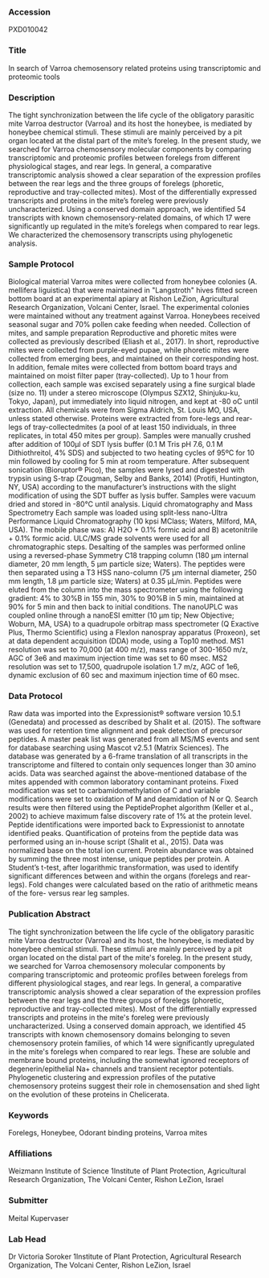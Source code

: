 ### Accession
PXD010042

### Title
In search of Varroa chemosensory related proteins using transcriptomic and proteomic tools

### Description
The tight synchronization between the life cycle of the obligatory parasitic mite Varroa destructor (Varroa) and its host the honeybee, is mediated by honeybee chemical stimuli. These stimuli are mainly perceived by a pit organ located at the distal part of the mite’s foreleg. In the present study, we searched for Varroa chemosensory molecular components by comparing transcriptomic and proteomic profiles between forelegs from different physiological stages, and rear legs. In general, a comparative transcriptomic analysis showed a clear separation of the expression profiles between the rear legs and the three groups of forelegs (phoretic, reproductive and tray-collected mites). Most of the differentially expressed transcripts and proteins in the mite’s foreleg were previously uncharacterized. Using a conserved domain approach, we identified 54 transcripts with known chemosensory-related domains, of which 17 were significantly up regulated in the mite’s forelegs when compared to rear legs. We characterized the chemosensory transcripts using phylogenetic analysis.

### Sample Protocol
Biological material Varroa mites were collected from honeybee colonies (A. mellifera liguistica) that were maintained in "Langstroth" hives fitted screen bottom board at an experimental apiary at Rishon LeZion, Agricultural Research Organization, Volcani Center, Israel. The experimental colonies were maintained without any treatment against Varroa.  Honeybees received seasonal sugar and 70% pollen cake feeding when needed.  Collection of mites, and sample preparation  Reproductive and phoretic mites were collected as previously described (Eliash et al., 2017). In short, reproductive mites were collected from purple-eyed pupae, while phoretic mites were collected from emerging bees, and maintained on their corresponding host. In addition, female mites were collected from bottom board trays and maintained on moist filter paper (tray-collected). Up to 1 hour from collection, each sample was excised separately using a fine surgical blade (size no. 11) under a stereo microscope (Olympus SZX12, Shinjuku-ku, Tokyo, Japan), put immediately into liquid nitrogen, and kept at -80 oC until extraction. All chemicals were from Sigma Aldrich, St. Louis MO, USA, unless stated otherwise. Proteins were extracted from fore-legs and rear-legs of tray-collectedmites (a pool of at least 150 individuals, in three replicates, in total 450 mites per group). Samples were manually crushed after addition of 100µl of SDT lysis buffer (0.1 M Tris pH 7.6, 0.1 M Dithiothreitol, 4% SDS) and subjected to two heating cycles of 95ºC for 10 min followed by cooling for 5 min at room temperature. After subsequent sonication (Bioruptor® Pico), the samples were lysed and digested with trypsin using S-trap (Zougman, Selby and Banks, 2014) (Protifi, Huntington, NY, USA) according to the manufacturer’s instructions with the slight modification of using the SDT buffer as lysis buffer. Samples were vacuum dried and stored in -80°C until analysis.  Liquid chromatography and Mass Spectrometry  Each sample was loaded using split-less nano-Ultra Performance Liquid Chromatography (10 kpsi MClass; Waters, Milford, MA, USA). The mobile phase was: A) H2O + 0.1% formic acid and B) acetonitrile + 0.1% formic acid. ULC/MS grade solvents were used for all chromatographic steps. Desalting of the samples was performed online using a reversed-phase Symmetry C18 trapping column (180 µm internal diameter, 20 mm length, 5 µm particle size; Waters). The peptides were then separated using a T3 HSS nano-column (75 µm internal diameter, 250 mm length, 1.8 µm particle size; Waters) at 0.35 µL/min. Peptides were eluted from the column into the mass spectrometer using the following gradient: 4% to 30%B in 155 min, 30% to 90%B in 5 min, maintained at 90% for 5 min and then back to initial conditions. The nanoUPLC was coupled online through a nanoESI emitter (10 μm tip; New Objective; Woburn, MA, USA) to a quadrupole orbitrap mass spectrometer (Q Exactive Plus, Thermo Scientific) using a FlexIon nanospray apparatus (Proxeon), set at data dependent acquisition (DDA) mode, using a Top10 method. MS1 resolution was set to 70,000 (at 400 m/z), mass range of 300-1650 m/z, AGC of 3e6 and maximum injection time was set to 60 msec. MS2 resolution was set to 17,500, quadrupole isolation 1.7 m/z, AGC of 1e6, dynamic exclusion of 60 sec and maximum injection time of 60 msec.

### Data Protocol
Raw data was imported into the Expressionist® software version 10.5.1 (Genedata) and processed as described by Shalit et al. (2015). The software was used for retention time alignment and peak detection of precursor peptides. A master peak list was generated from all MS/MS events and sent for database searching using Mascot v2.5.1 (Matrix Sciences). The database was generated by a 6-frame translation of all transcripts in the transcriptome and filtered to contain only sequences longer than 30 amino acids. Data was searched against the above-mentioned database of the mites appended with common laboratory contaminant proteins. Fixed modification was set to carbamidomethylation of C and variable modifications were set to oxidation of M and deamidation of N or Q. Search results were then filtered using the PeptideProphet algorithm (Keller et al., 2002) to achieve maximum false discovery rate of 1% at the protein level. Peptide identifications were imported back to Expressionist to annotate identified peaks. Quantification of proteins from the peptide data was performed using an in-house script (Shalit et al., 2015). Data was normalized base on the total ion current. Protein abundance was obtained by summing the three most intense, unique peptides per protein. A Student’s t-test, after logarithmic transformation, was used to identify significant differences between and within the organs (forelegs and rear-legs). Fold changes were calculated based on the ratio of arithmetic means of the fore- versus rear leg samples.

### Publication Abstract
The tight synchronization between the life cycle of the obligatory parasitic mite Varroa destructor (Varroa) and its host, the honeybee, is mediated by honeybee chemical stimuli. These stimuli are mainly perceived by a pit organ located on the distal part of the mite's foreleg. In the present study, we searched for Varroa chemosensory molecular components by comparing transcriptomic and proteomic profiles between forelegs from different physiological stages, and rear legs. In general, a comparative transcriptomic analysis showed a clear separation of the expression profiles between the rear legs and the three groups of forelegs (phoretic, reproductive and tray-collected mites). Most of the differentially expressed transcripts and proteins in the mite's foreleg were previously uncharacterized. Using a conserved domain approach, we identified 45 transcripts with known chemosensory domains belonging to seven chemosensory protein families, of which 14 were significantly upregulated in the mite's forelegs when compared to rear legs. These are soluble and membrane bound proteins, including the somewhat ignored receptors of degenerin/epithelial Na+ channels and transient receptor potentials. Phylogenetic clustering and expression profiles of the putative chemosensory proteins suggest their role in chemosensation and shed light on the evolution of these proteins in Chelicerata.

### Keywords
Forelegs, Honeybee, Odorant binding proteins, Varroa mites

### Affiliations
Weizmann Institute of Science
1Institute of Plant Protection, Agricultural Research Organization, The Volcani Center, Rishon LeZion, Israel

### Submitter
Meital Kupervaser

### Lab Head
Dr Victoria Soroker
1Institute of Plant Protection, Agricultural Research Organization, The Volcani Center, Rishon LeZion, Israel


